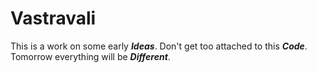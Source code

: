 # Vastravali
This is a work on some early <b><i>Ideas</b></i>. Don't get too attached to this <b><i>Code</b></i>. Tomorrow everything will be <b><i>Different</b></i>.
